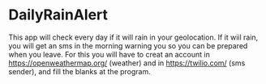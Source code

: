 # DailyRainAlert

This app will check every day if it will rain in your geolocation. If it wiil rain, you will get an sms in the morning warning you so you can be prepared when you leave.
For this you will have to creat an account in https://openweathermap.org/ (weather) and in https://twilio.com/ (sms sender), and fill the blanks at the program.
